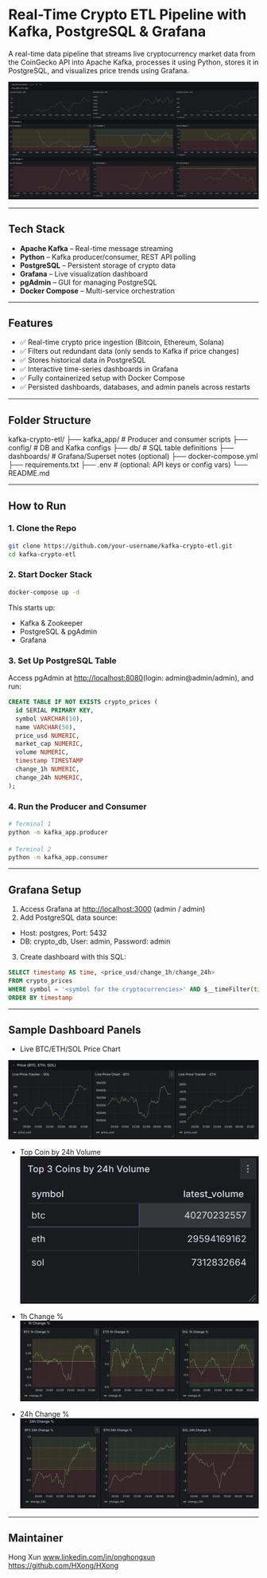 # Real-Time Crypto ETL Pipeline with Kafka, PostgreSQL & Grafana

A real-time data pipeline that streams live cryptocurrency market data from the CoinGecko API into Apache Kafka, processes it using Python, stores it in PostgreSQL, and visualizes price trends using Grafana.

![Dashboard Screenshot](screenshots/grafana_dashboard.png)

---

## Tech Stack

- **Apache Kafka** – Real-time message streaming
- **Python** – Kafka producer/consumer, REST API polling
- **PostgreSQL** – Persistent storage of crypto data
- **Grafana** – Live visualization dashboard
- **pgAdmin** – GUI for managing PostgreSQL
- **Docker Compose** – Multi-service orchestration

---

## Features

- ✅ Real-time crypto price ingestion (Bitcoin, Ethereum, Solana)
- ✅ Filters out redundant data (only sends to Kafka if price changes)
- ✅ Stores historical data in PostgreSQL
- ✅ Interactive time-series dashboards in Grafana
- ✅ Fully containerized setup with Docker Compose
- ✅ Persisted dashboards, databases, and admin panels across restarts

---

## Folder Structure

kafka-crypto-etl/
├── kafka_app/ # Producer and consumer scripts
├── config/ # DB and Kafka configs
├── db/ # SQL table definitions
├── dashboards/ # Grafana/Superset notes (optional)
├── docker-compose.yml
├── requirements.txt
├── .env # (optional: API keys or config vars)
└── README.md

---

## How to Run

### 1. Clone the Repo

```bash
git clone https://github.com/your-username/kafka-crypto-etl.git
cd kafka-crypto-etl

```

### 2. Start Docker Stack

```bash
docker-compose up -d

```

This starts up:
- Kafka & Zookeeper
- PostgreSQL & pgAdmin
- Grafana

### 3. Set Up PostgreSQL Table

Access pgAdmin at [http://localhost:8080](http://localhost:8080)(login: admin@admin/admin), and run:

```sql
CREATE TABLE IF NOT EXISTS crypto_prices (
  id SERIAL PRIMARY KEY,
  symbol VARCHAR(10),
  name VARCHAR(50),
  price_usd NUMERIC,
  market_cap NUMERIC,
  volume NUMERIC,
  timestamp TIMESTAMP
  change_1h NUMERIC,
  change_24h NUMERIC,
);
```

### 4. Run the Producer and Consumer

```bash
# Terminal 1
python -m kafka_app.producer

# Terminal 2
python -m kafka_app.consumer
```

---

## Grafana Setup

1. Access Grafana at [http://localhost:3000](http://localhost:3000) (admin / admin)
2. Add PostgreSQL data source:
- Host: postgres, Port: 5432
- DB: crypto_db, User: admin, Password: admin
3. Create dashboard with this SQL:

```sql
SELECT timestamp AS time, <price_usd/change_1h/change_24h>
FROM crypto_prices
WHERE symbol = '<symbol for the cryptocurrencies>' AND $__timeFilter(timestamp)
ORDER BY timestamp
```

---

## Sample Dashboard Panels
- Live BTC/ETH/SOL Price Chart

![Live Price Chart Panel](screenshots/Live_Price_Chart_Panel.png)

- Top Coin by 24h Volume
![Top Coins in 24h](screenshots/Top_coin.png)

- 1h Change %
![Change in % within 1h](screenshots/1h_change.png)

- 24h Change %
![Change in % within 24h](screenshots/24h_change.png)

---

## Maintainer
Hong Xun
www.linkedin.com/in/onghongxun
https://github.com/HXong/HXong